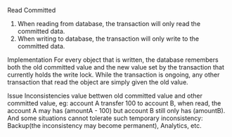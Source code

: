 Read Committed
1. When reading from database, the transaction will only read the committed data.
2. When writing to database, the transaction will only write to the committed data.

Implementation
For every object that is written, the database remembers both the old committed value and the new value set by the transaction that currently holds the write lock. While the transaction is ongoing, any other transaction that read the object are simply given the old value.

Issue
Inconsistencies value bettwen old committed value and other committed value, eg: account A transfer 100 to account B,
when read, the account A may has (amountA - 100) but account B still only has (amountB). And some situations cannot tolerate such temporary inconsistency: Backup(the inconsistency may become permanent), Analytics, etc.